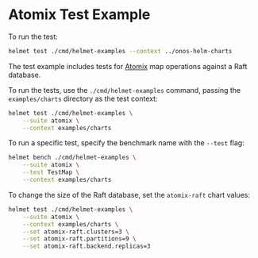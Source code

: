 # Atomix Test Example

To run the test:

```bash
helmet test ./cmd/helmet-examples --context ../onos-helm-charts
```

The test example includes tests for [Atomix](https://atomix.io) map operations against a Raft database.

To run the tests, use the `./cmd/helmet-examples` command, passing the `examples/charts` directory as the
test context:

```bash
helmet test ./cmd/helmet-examples \
    --suite atomix \
    --context examples/charts
```

To run a specific test, specify the benchmark name with the `--test` flag:

```bash
helmet bench ./cmd/helmet-examples \
    --suite atomix \
    --test TestMap \
    --context examples/charts
```

To change the size of the Raft database, set the `atomix-raft` chart values:

```bash
helmet test ./cmd/helmet-examples \
    --suite atomix \
    --context examples/charts \
    --set atomix-raft.clusters=3 \
    --set atomix-raft.partitions=9 \
    --set atomix-raft.backend.replicas=3
```

